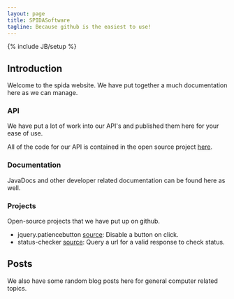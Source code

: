 ```yaml
---
layout: page
title: SPIDASoftware
tagline: Because github is the easiest to use!
---
```

{% include JB/setup %}


## Introduction

Welcome to the spida website.  We have put together a much documentation here as we can manage.

### API

We have put a lot of work into our API's and published them here for your ease of use.

All of the code for our API is contained in the open source project [here](https://github.com/spidasoftware/schema).

### Documentation

JavaDocs and other developer related documentation can be found here as well.

### Projects

Open-source projects that we have put up on github.

* jquery.patiencebutton [source](https://github.com/spidasoftware/jquery.patiencebutton): Disable a button on click.
* status-checker [source](https://github.com/spidasoftware/status-checker): Query a url for a valid response to check status.

## Posts

We also have some random blog posts here for general computer related topics.
